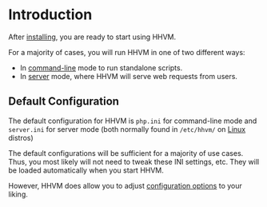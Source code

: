 # Introduction

After [installing](/hhvm/installation/introduction), you are ready to start using HHVM.

For a majority of cases, you will run HHVM in one of two different ways:

* In [command-line](./command-line) mode to run standalone scripts.
* In [server](./server) mode, where HHVM will serve web requests from users.

## Default Configuration

The default configuration for HHVM is `php.ini` for command-line mode and `server.ini` for server mode (both normally found in `/etc/hhvm/` on [Linux](/hhvm/installation/linux) distros)

The default configurations will be sufficient for a majority of use cases. Thus, you most likely will not need to tweak these INI settings, etc. They will be loaded automatically when you start HHVM.

However, HHVM does allow you to adjust [configuration options](/hhvm/configuration/introduction) to your liking.
